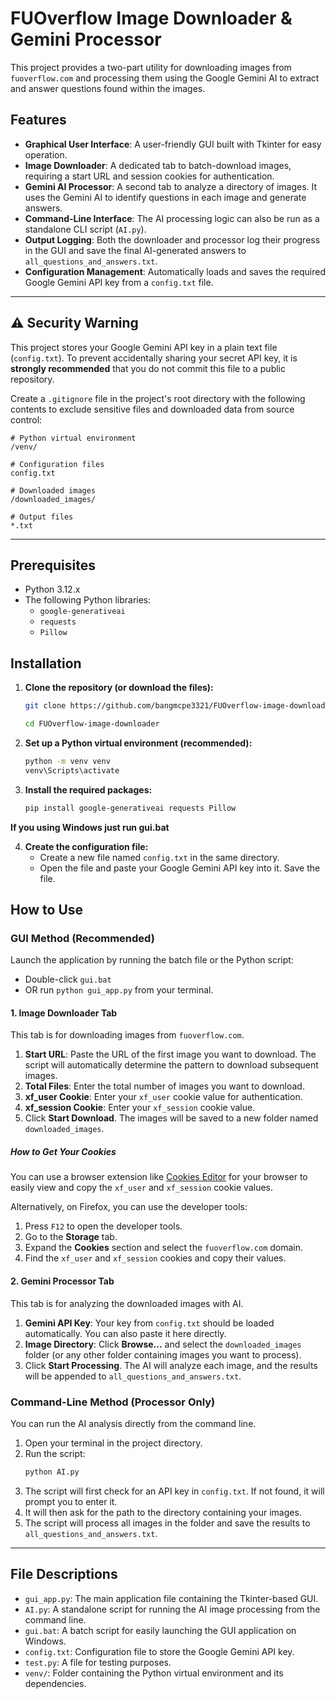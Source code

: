 # FUOverflow Image Downloader & Gemini Processor

This project provides a two-part utility for downloading images from `fuoverflow.com` and processing them using the Google Gemini AI to extract and answer questions found within the images.

## Features

- **Graphical User Interface**: A user-friendly GUI built with Tkinter for easy operation.
- **Image Downloader**: A dedicated tab to batch-download images, requiring a start URL and session cookies for authentication.
- **Gemini AI Processor**: A second tab to analyze a directory of images. It uses the Gemini AI to identify questions in each image and generate answers.
- **Command-Line Interface**: The AI processing logic can also be run as a standalone CLI script (`AI.py`).
- **Output Logging**: Both the downloader and processor log their progress in the GUI and save the final AI-generated answers to `all_questions_and_answers.txt`.
- **Configuration Management**: Automatically loads and saves the required Google Gemini API key from a `config.txt` file.

---

## ⚠️ Security Warning

This project stores your Google Gemini API key in a plain text file (`config.txt`). To prevent accidentally sharing your secret API key, it is **strongly recommended** that you do not commit this file to a public repository.

Create a `.gitignore` file in the project's root directory with the following contents to exclude sensitive files and downloaded data from source control:

```
# Python virtual environment
/venv/

# Configuration files
config.txt

# Downloaded images
/downloaded_images/

# Output files
*.txt
```

---

## Prerequisites

- Python 3.12.x
- The following Python libraries:
  - `google-generativeai`
  - `requests`
  - `Pillow`

## Installation

1.  **Clone the repository (or download the files):**
    ```bash
    git clone https://github.com/bangmcpe3321/FUOverflow-image-downloader.git
    
    cd FUOverflow-image-downloader
    ```

2.  **Set up a Python virtual environment (recommended):**
    ```bash
    python -m venv venv
    venv\Scripts\activate
    ```

3.  **Install the required packages:**
    ```bash
    pip install google-generativeai requests Pillow
    ```
**If you using Windows just run gui.bat**

4.  **Create the configuration file:**
    - Create a new file named `config.txt` in the same directory.
    - Open the file and paste your Google Gemini API key into it. Save the file.

## How to Use

### GUI Method (Recommended)

Launch the application by running the batch file or the Python script:

- Double-click `gui.bat`
- OR run `python gui_app.py` from your terminal.

#### 1. Image Downloader Tab

This tab is for downloading images from `fuoverflow.com`.

1.  **Start URL**: Paste the URL of the first image you want to download. The script will automatically determine the pattern to download subsequent images.
2.  **Total Files**: Enter the total number of images you want to download.
3.  **xf_user Cookie**: Enter your `xf_user` cookie value for authentication.
4.  **xf_session Cookie**: Enter your `xf_session` cookie value.
5.  Click **Start Download**. The images will be saved to a new folder named `downloaded_images`.

##### How to Get Your Cookies
You can use a browser extension like [Cookies Editor](https://chromewebstore.google.com/detail/cookie-editor/hlkenndednhfkekhgcdicdfddnkalmdm) for your browser to easily view and copy the `xf_user` and `xf_session` cookie values.

Alternatively, on Firefox, you can use the developer tools:
1. Press `F12` to open the developer tools.
2. Go to the **Storage** tab.
3. Expand the **Cookies** section and select the `fuoverflow.com` domain.
4. Find the `xf_user` and `xf_session` cookies and copy their values.

#### 2. Gemini Processor Tab

This tab is for analyzing the downloaded images with AI.

1.  **Gemini API Key**: Your key from `config.txt` should be loaded automatically. You can also paste it here directly.
2.  **Image Directory**: Click **Browse...** and select the `downloaded_images` folder (or any other folder containing images you want to process).
3.  Click **Start Processing**. The AI will analyze each image, and the results will be appended to `all_questions_and_answers.txt`.

### Command-Line Method (Processor Only)

You can run the AI analysis directly from the command line.

1.  Open your terminal in the project directory.
2.  Run the script:
    ```bash
    python AI.py
    ```
3.  The script will first check for an API key in `config.txt`. If not found, it will prompt you to enter it.
4.  It will then ask for the path to the directory containing your images.
5.  The script will process all images in the folder and save the results to `all_questions_and_answers.txt`.

---

## File Descriptions

- `gui_app.py`: The main application file containing the Tkinter-based GUI.
- `AI.py`: A standalone script for running the AI image processing from the command line.
- `gui.bat`: A batch script for easily launching the GUI application on Windows.
- `config.txt`: Configuration file to store the Google Gemini API key.
- `test.py`: A file for testing purposes.
- `venv/`: Folder containing the Python virtual environment and its dependencies.

